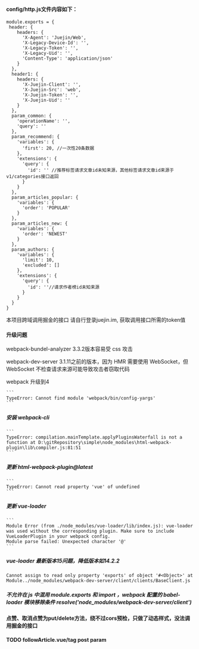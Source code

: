 #### config/http.js文件内容如下：
```
module.exports = {
 header: {
    headers: {
      'X-Agent': 'Juejin/Web',
      'X-Legacy-Device-Id': '',
      'X-Legacy-Token': '',
      'X-Legacy-Uid': '',
      'Content-Type': 'application/json'
    }
  },
  header1: {
    headers: {
      'X-Juejin-Client': '',
      'X-Juejin-Src': 'web',
      'X-Juejin-Token': '',
      'X-Juejin-Uid': ''
    }
  },
  param_common: {
    'operationName': '',
    'query': ''
  },
  param_recommend: {
    'variables': {
      'first': 20, //一次性20条数据
    },
    'extensions': {
      'query': {
        'id': '' //推荐标签请求文章id未知来源，其他标签请求文章id来源于v1/categories接口返回
      }
    }
  },
  param_articles_popular: {
    'variables': {
      'order': 'POPULAR'
    }
  },
  param_articles_new: {
    'variables': {
      'order': 'NEWEST'
    }
  },
  param_authors: {
    'variables': {
      'limit': 10,
      'excluded': []
    },
    'extensions': {
      'query': {
        'id': ''//请求作者榜id未知来源
      }
    }
  }
}
```
本项目跨域调用掘金的接口
请自行登录juejin.im, 获取调用接口所需的token值

#### 升级问题
webpack-bundel-analyzer 3.3.2版本容易受 css 攻击

webpack-dev-server 3.1.11之前的版本，因为 HMR 需要使用 WebSocket，但 WebSocket 不检查请求来源可能导致攻击者窃取代码

webpack 升级到4

    ```
    TypeError: Cannot find module 'webpack/bin/config-yargs'
    ```
  ##### 安装 webpack-cli

    ```
    TypeError: compilation.mainTemplate.applyPluginsWaterfall is not a function at D:\gitRepository\simple\node_modules\html-webpack-plugin\lib\compiler.js:81:51
    ```
  ##### 更新 html-webpack-plugin@latest

    ```
    TypeError: Cannot read property 'vue' of undefined
    ```
  ##### 更新 vue-loader

    ```
    Module Error (from ./node_modules/vue-loader/lib/index.js): vue-loader was used without the corresponding plugin. Make sure to include VueLoaderPlugin in your webpack config.
    Module parse failed: Unexpected character '@'
    ```
  ##### vue-loader 最新版本15问题，降低版本如14.2.2

  ```
  Cannot assign to read only property 'exports' of object '#<Object>' at Module../node_modules/webpack-dev-server/client/clients/BaseClient.js
  ```
  ##### 不允许在 js 中混用 module.exports 和 import ，webpack 配置的 babel-loader 模块移除条件 resolve('node_modules/webpack-dev-server/client')

#### 点赞、取消点赞为put/delete方法，绕不过cors预检，只做了动态样式，没法调用掘金的接口

#### TODO followArticle.vue/tag post param
